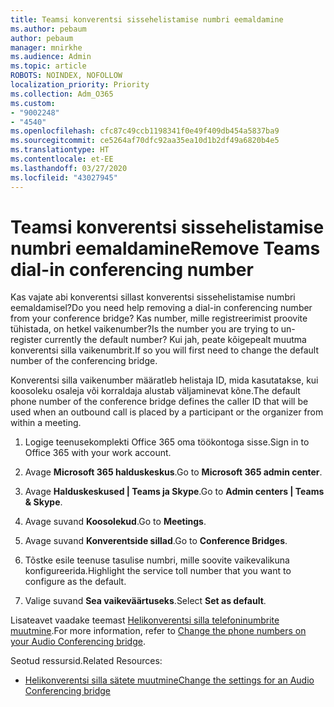 ```yaml
---
title: Teamsi konverentsi sissehelistamise numbri eemaldamine
ms.author: pebaum
author: pebaum
manager: mnirkhe
ms.audience: Admin
ms.topic: article
ROBOTS: NOINDEX, NOFOLLOW
localization_priority: Priority
ms.collection: Adm_O365
ms.custom:
- "9002248"
- "4540"
ms.openlocfilehash: cfc87c49ccb1198341f0e49f409db454a5837ba9
ms.sourcegitcommit: ce5264af70dfc92aa35ea10d1b2df49a6820b4e5
ms.translationtype: HT
ms.contentlocale: et-EE
ms.lasthandoff: 03/27/2020
ms.locfileid: "43027945"
---
```

# <a name="remove-teams-dial-in-conferencing-number"></a><span data-ttu-id="0e119-102">Teamsi konverentsi sissehelistamise numbri eemaldamine</span><span class="sxs-lookup"><span data-stu-id="0e119-102">Remove Teams dial-in conferencing number</span></span>

<span data-ttu-id="0e119-103">Kas vajate abi konverentsi sillast konverentsi sissehelistamise numbri eemaldamisel?</span><span class="sxs-lookup"><span data-stu-id="0e119-103">Do you need help removing a dial-in conferencing number from your conference bridge?</span></span> <span data-ttu-id="0e119-104">Kas number, mille registreerimist proovite tühistada, on hetkel vaikenumber?</span><span class="sxs-lookup"><span data-stu-id="0e119-104">Is the number you are trying to un-register currently the default number?</span></span> <span data-ttu-id="0e119-105">Kui jah, peate kõigepealt muutma konverentsi silla vaikenumbrit.</span><span class="sxs-lookup"><span data-stu-id="0e119-105">If so you will first need to change the default number of the conferencing bridge.</span></span>

<span data-ttu-id="0e119-106">Konverentsi silla vaikenumber määratleb helistaja ID, mida kasutatakse, kui koosoleku osaleja või korraldaja alustab väljaminevat kõne.</span><span class="sxs-lookup"><span data-stu-id="0e119-106">The default phone number of the conference bridge defines the caller ID that will be used when an outbound call is placed by a participant or the organizer from within a meeting.</span></span>

1. <span data-ttu-id="0e119-107">Logige teenusekomplekti Office 365 oma töökontoga sisse.</span><span class="sxs-lookup"><span data-stu-id="0e119-107">Sign in to Office 365 with your work account.</span></span>

2. <span data-ttu-id="0e119-108">Avage **Microsoft 365 halduskeskus**.</span><span class="sxs-lookup"><span data-stu-id="0e119-108">Go to **Microsoft 365 admin center**.</span></span>

3. <span data-ttu-id="0e119-109">Avage **Halduskeskused | Teams ja Skype**.</span><span class="sxs-lookup"><span data-stu-id="0e119-109">Go to **Admin centers | Teams & Skype**.</span></span>

4. <span data-ttu-id="0e119-110">Avage suvand **Koosolekud**.</span><span class="sxs-lookup"><span data-stu-id="0e119-110">Go to **Meetings**.</span></span>

5. <span data-ttu-id="0e119-111">Avage suvand **Konverentside sillad**.</span><span class="sxs-lookup"><span data-stu-id="0e119-111">Go to **Conference Bridges**.</span></span>

6. <span data-ttu-id="0e119-112">Tõstke esile teenuse tasulise numbri, mille soovite vaikevalikuna konfigureerida.</span><span class="sxs-lookup"><span data-stu-id="0e119-112">Highlight the service toll number that you want to configure as the default.</span></span>

7. <span data-ttu-id="0e119-113">Valige suvand **Sea vaikeväärtuseks**.</span><span class="sxs-lookup"><span data-stu-id="0e119-113">Select **Set as default**.</span></span>

<span data-ttu-id="0e119-114">Lisateavet vaadake teemast [Helikonverentsi silla telefoninumbrite muutmine](https://docs.microsoft.com/microsoftteams/change-the-phone-numbers-on-your-audio-conferencing-bridge).</span><span class="sxs-lookup"><span data-stu-id="0e119-114">For more information, refer to [Change the phone numbers on your Audio Conferencing bridge](https://docs.microsoft.com/microsoftteams/change-the-phone-numbers-on-your-audio-conferencing-bridge).</span></span>

<span data-ttu-id="0e119-115">Seotud ressursid.</span><span class="sxs-lookup"><span data-stu-id="0e119-115">Related Resources:</span></span>

- [<span data-ttu-id="0e119-116">Helikonverentsi silla sätete muutmine</span><span class="sxs-lookup"><span data-stu-id="0e119-116">Change the settings for an Audio Conferencing bridge</span></span>](https://docs.microsoft.com/microsoftteams/change-the-settings-for-an-audio-conferencing-bridge)
